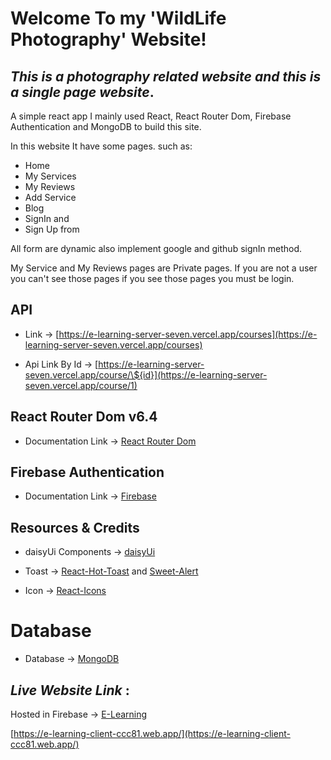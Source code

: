 # Welcome To my 'WildLife Photography' Website!

## _This is a photography related website and this is a single page website_.

A simple react app I mainly used React, React Router Dom, Firebase Authentication and MongoDB to build this site.

In this website It have some pages. such as:

- Home
- My Services
- My Reviews
- Add Service
- Blog
- SignIn and
- Sign Up from

All form are dynamic also implement google and github signIn method.

My Service and My Reviews pages are Private pages. If you are not a user you can't see those pages if you see those pages you must be login.

## API

- Link -> [https://e-learning-server-seven.vercel.app/courses](https://e-learning-server-seven.vercel.app/courses)

- Api Link By Id -> [https://e-learning-server-seven.vercel.app/course/\${id}](https://e-learning-server-seven.vercel.app/course/1)

## React Router Dom v6.4

- Documentation Link -> [React Router Dom](https://reactrouter.com/en/main/start/overview)

## Firebase Authentication

- Documentation Link -> [Firebase](console.firebase.google.com/?pli=1)

## Resources & Credits

- daisyUi Components -> [daisyUi](https://daisyui.com/components/)

- Toast -> [React-Hot-Toast](https://react-hot-toast.com/) and [Sweet-Alert](https://sweetalert.js.org/docs/)

- Icon -> [React-Icons](https://react-icons.github.io/react-icons/)

# Database

- Database -> [MongoDB](https://account.mongodb.com/)

## _Live Website Link_ :

Hosted in Firebase -> [E-Learning](https://e-learning-client-ccc81.web.app/)

[https://e-learning-client-ccc81.web.app/](https://e-learning-client-ccc81.web.app/)
